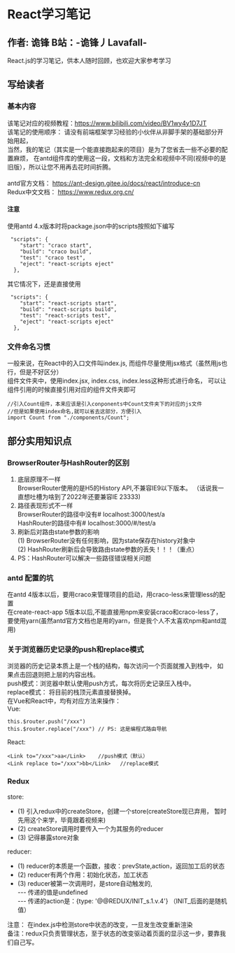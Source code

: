 # React学习笔记

## 作者: 诡锋  B站：-诡锋丿Lavafall-

React.js的学习笔记，供本人随时回顾，也欢迎大家参考学习

## 写给读者
### 基本内容
该笔记对应的视频教程：https://www.bilibili.com/video/BV1wy4y1D7JT \
该笔记的使用顺序：
请没有前端框架学习经验的小伙伴从非脚手架的基础部分开始用起，\
当然，我的笔记（其实是一个能直接跑起来的项目）是为了您省去一些不必要的配置麻烦，
在antd组件库的使用这一段，文档和方法完全和视频中不同(视频中的是旧版），所以让您不用再去花时间折腾。\
\
antd官方文档： https://ant-design.gitee.io/docs/react/introduce-cn \
Redux中文文档： https://www.redux.org.cn/

#### 注意
使用antd 4.x版本时将package.json中的scripts按照如下编写
~~~
 "scripts": {
    "start": "craco start",
    "build": "craco build",
    "test": "craco test",
    "eject": "react-scripts eject"
  },
~~~
其它情况下，还是直接使用
~~~
 "scripts": {
    "start": "react-scripts start",
    "build": "react-scripts build",
    "test": "react-scripts test",
    "eject": "react-scripts eject"
  },
~~~

### 文件命名习惯
一般来说，在React中的入口文件叫index.js,
而组件尽量使用jsx格式（虽然用js也行，但是不好区分）\
组件文件夹中，使用index.jsx, index.css, index.less这种形式进行命名，
可以让组件引用的时候直接引用对应的组件文件夹即可
~~~
//引入Count组件，本来应该是引入conponents中Count文件夹下的对应的js文件
//但是如果使用index命名,就可以省去这部分，方便引入
import Count from "./components/Count";
~~~

## 部分实用知识点
### BrowserRouter与HashRouter的区别
 1. 底层原理不一样  \
  BrowserRouter使用的是H5的History API,不兼容IE9以下版本。
 （话说我一直想吐槽为啥到了2022年还要兼容IE 23333) 
 2. 路径表现形式不一样  \
    BrowserRouter的路径中没有#  localhost:3000/test/a   \
    HashRouter的路径中有#  localhost:3000/#/test/a 
 3. 刷新后对路由state参数的影响 \
    (1) BrowserRouter没有任何影响，因为state保存在history对象中 \
    (2) HashRouter刷新后会导致路由state参数的丢失！！！（重点）
 4. PS：HashRouter可以解决一些路径错误相关问题

### antd 配置的坑
  在antd 4版本以后，要用craco来管理项目的启动，用craco-less来管理less的配置 \
  在create-react-app 5版本以后,不能直接用npm来安装craco和craco-less了，\
  要使用yarn(虽然antd官方文档也是用的yarn，但是我个人不太喜欢npm和antd混用)

### 关于浏览器历史记录的push和replace模式
浏览器的历史记录本质上是一个栈的结构，每次访问一个页面就推入到栈中，
如果点击回退则把上层的内容出栈。 \
push模式：浏览器中默认使用push方式，每次将历史记录压入栈中。 \
replace模式： 将目前的栈顶元素直接替换掉。 \
在Vue和React中，均有对应方法来操作：\
Vue: 
~~~
this.$router.push("/xxx") 
this.$router.replace("/xxx") // PS: 这是编程式路由导航
~~~
React:
~~~ 
<Link to="/xxx">aa</Link>    //push模式（默认）
<Link replace to="/xxx">bb</Link>   //replace模式
~~~

### Redux
store:
- (1) 引入redux中的createStore，创建一个store(createStore现已弃用，
暂时先用这个来学，毕竟跟着视频来) 
- (2) createStore调用时要传入一个为其服务的reducer 
- (3) 记得暴露store对象 

reducer: 
- (1) reducer的本质是一个函数，接收：prevState,action，返回加工后的状态
- (2) reducer有两个作用：初始化状态，加工状态
- (3) reducer被第一次调用时，是store自动触发的, \
--- 传递的值是undefined \
--- 传递的action是：{type: '@@REDUX/INIT_s.1.v.4'}  （INIT_后面的是随机值）

注意：
在index.js中检测store中状态的改变，一旦发生改变重新渲染<App/> \
备注：redux只负责管理状态，至于状态的改变驱动着页面的显示这一步，要靠我们自己写。


